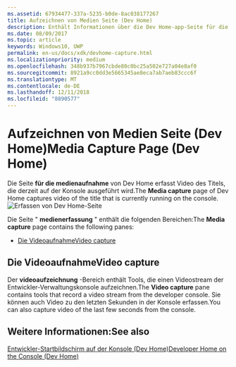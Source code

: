 ```yaml
---
ms.assetid: 67934477-337a-5235-b0de-8ac038177267
title: Aufzeichnen von Medien Seite (Dev Home)
description: Enthält Informationen über die Dev Home-app-Seite für die Medienaufnahme für Xbox One.
ms.date: 08/09/2017
ms.topic: article
keywords: Windows10, UWP
permalink: en-us/docs/xdk/devhome-capture.html
ms.localizationpriority: medium
ms.openlocfilehash: 348b937b7967cbde80c0bc25a502e727a04e8af0
ms.sourcegitcommit: 8921a9cc0dd3e5665345ae8eca7ab7aeb83ccc6f
ms.translationtype: MT
ms.contentlocale: de-DE
ms.lasthandoff: 12/11/2018
ms.locfileid: "8890577"
---
```

# <a name="media-capture-page-dev-home"></a><span data-ttu-id="117d7-104">Aufzeichnen von Medien Seite (Dev Home)</span><span class="sxs-lookup"><span data-stu-id="117d7-104">Media Capture Page (Dev Home)</span></span>
   
  
<span data-ttu-id="117d7-105">Die Seite **für die medienaufnahme** von Dev Home erfasst Video des Titels, die derzeit auf der Konsole ausgeführt wird.</span><span class="sxs-lookup"><span data-stu-id="117d7-105">The **Media capture** page of Dev Home captures video of the title that is currently running on the console.</span></span>   
 ![Erfassen von Dev Home-Seite](images/devhome_capture.png)   
  
<span data-ttu-id="117d7-107">Die Seite " **medienerfassung** " enthält die folgenden Bereichen:</span><span class="sxs-lookup"><span data-stu-id="117d7-107">The **Media capture** page contains the following panes:</span></span>   
 
   *  [<span data-ttu-id="117d7-108">Die Videoaufnahme</span><span class="sxs-lookup"><span data-stu-id="117d7-108">Video capture</span></span>](#ID4EHB)  

 
<a id="ID4EHB"></a>

   

## <a name="video-capture"></a><span data-ttu-id="117d7-109">Die Videoaufnahme</span><span class="sxs-lookup"><span data-stu-id="117d7-109">Video capture</span></span>  
   
  
<span data-ttu-id="117d7-110">Der **videoaufzeichnung** -Bereich enthält Tools, die einen Videostream der Entwickler-Verwaltungskonsole aufzeichnen.</span><span class="sxs-lookup"><span data-stu-id="117d7-110">The **Video capture** pane contains tools that record a video stream from the developer console.</span></span> <span data-ttu-id="117d7-111">Sie können auch Video zu den letzten Sekunden in der Konsole erfassen.</span><span class="sxs-lookup"><span data-stu-id="117d7-111">You can also capture video of the last few seconds from the console.</span></span>   
  
<a id="ID4ERB"></a>

   

## <a name="see-also"></a><span data-ttu-id="117d7-112">Weitere Informationen:</span><span class="sxs-lookup"><span data-stu-id="117d7-112">See also</span></span>  
 [<span data-ttu-id="117d7-113">Entwickler-Startbildschirm auf der Konsole (Dev Home)</span><span class="sxs-lookup"><span data-stu-id="117d7-113">Developer Home on the Console (Dev Home)</span></span>](dev-home.md)

  